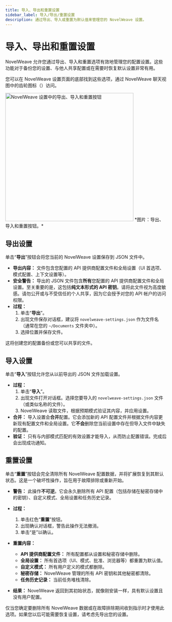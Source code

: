 ```yaml
---
title: 导入、导出和重置设置
sidebar_label: 导入/导出/重置设置
description: 通过导出、导入或重置为默认值来管理您的 NovelWeave 设置。
---
```


# 导入、导出和重置设置

NovelWeave 允许您通过导出、导入和重置选项有效地管理您的配置设置。这些功能对于备份您的设置、与他人共享配置或在需要时恢复默认设置非常有用。

您可以在 NovelWeave 设置页面的底部找到这些选项，通过 NovelWeave 聊天视图中的齿轮图标（<i class="codicon codicon-gear"></i>）访问。

<img src="/docs/img/settings-management/settings-management.png" alt="NovelWeave 设置中的导出、导入和重置按钮" width="400" />
*图片：导出、导入和重置按钮。*

## 导出设置

单击“**导出**”按钮会将您当前的 NovelWeave 设置保存到 JSON 文件中。

- **导出内容：** 文件包含您配置的 API 提供商配置文件和全局设置（UI 首选项、模式配置、上下文设置等）。
- **安全警告：** 导出的 JSON 文件包含**所有**您配置的 API 提供商配置文件和全局设置。至关重要的是，这包括**纯文本形式的 API 密钥**。请将此文件视为高度敏感。请勿公开或与不受信任的个人共享，因为它会授予对您的 API 帐户的访问权限。
- **过程：**
    1.  单击“**导出**”。
    2.  出现文件保存对话框，建议将 `novelweave-settings.json` 作为文件名（通常在您的 `~/Documents` 文件夹中）。
    3.  选择位置并保存文件。

这将创建您的配置备份或您可以共享的文件。

## 导入设置

单击“**导入**”按钮允许您从以前导出的 JSON 文件加载设置。

- **过程：**
    1.  单击“**导入**”。
    2.  出现文件打开对话框。选择您要导入的 `novelweave-settings.json` 文件（或类似名称的文件）。
    3.  NovelWeave 读取文件，根据预期模式验证其内容，并应用设置。
- **合并：** 导入设置会**合并**配置。它会添加新的 API 配置文件并根据文件内容更新现有配置文件和全局设置。它**不会**删除您当前设置中存在但导入文件中缺失的配置。
- **验证：** 只有与内部模式匹配的有效设置才能导入，从而防止配置错误。完成后会出现成功通知。

## 重置设置

单击“**重置**”按钮会完全清除所有 NovelWeave 配置数据，并将扩展恢复到其默认状态。这是一个破坏性操作，旨在用于故障排除或重新开始。

- **警告：** 此操作**不可逆**。它会永久删除所有 API 配置（包括存储在秘密存储中的密钥）、自定义模式、全局设置和任务历史记录。

- **过程：**

    1.  单击红色“**重置**”按钮。
    2.  出现确认对话框，警告此操作无法撤消。
    3.  单击“是”以确认。

- **重置内容：**

    - **API 提供商配置文件：** 所有配置都从设置和秘密存储中删除。
    - **全局设置：** 所有首选项（UI、模式、批准、浏览器等）都重置为默认值。
    - **自定义模式：** 所有用户定义的模式都删除。
    - **秘密存储：** NovelWeave 管理的所有 API 密钥和其他秘密都清除。
    - **任务历史记录：** 当前任务堆栈清除。

- **结果：** NovelWeave 返回到其初始状态，就像刚安装一样，具有默认设置且没有用户配置。

仅当您确定要删除所有 NovelWeave 数据或在故障排除期间收到指示时才使用此选项。如果您以后可能需要恢复设置，请考虑先导出您的设置。
